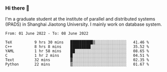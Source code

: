 ### Hi there 👋

I'm a graduate student at the institute of parallel and distributed systems (IPADS) in Shanghai Jiaotong University. I mainly work on database system.

<!--START_SECTION:waka-->

```text
From: 01 June 2022 - To: 08 June 2022

TeX          9 hrs 30 mins   ██████████▒░░░░░░░░░░░░░░   41.46 %
C++          8 hrs 8 mins    █████████░░░░░░░░░░░░░░░░   35.52 %
YAML         1 hr 58 mins    ██░░░░░░░░░░░░░░░░░░░░░░░   08.65 %
C            1 hr 2 mins     █░░░░░░░░░░░░░░░░░░░░░░░░   04.51 %
Text         32 mins         ▓░░░░░░░░░░░░░░░░░░░░░░░░   02.35 %
Python       22 mins         ▒░░░░░░░░░░░░░░░░░░░░░░░░   01.67 %
```

<!--END_SECTION:waka-->

<!--
**yqmmm/yqmmm** is a ✨ _special_ ✨ repository because its `README.md` (this file) appears on your GitHub profile.

Here are some ideas to get you started:

- 🔭 I’m currently working on ...
- 🌱 I’m currently learning ...
- 👯 I’m looking to collaborate on ...
- 🤔 I’m looking for help with ...
- 💬 Ask me about ...
- 📫 How to reach me: ...
- 😄 Pronouns: ...
- ⚡ Fun fact: ...
-->
